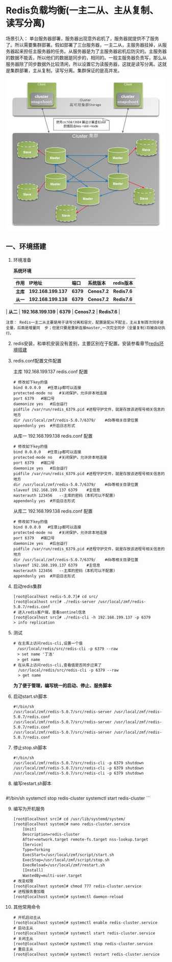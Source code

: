 # Redis负载均衡(一主二从、主从复制、读写分离)

场景引入：
		单台服务器部署，服务器出现意外宕机了，服务器就提供不了服务了。所以需要集群部署。假如部署了三台服务器，一主二从，主服务器挂掉，从服务器起来担任主服务器的任务。从服务器是为了主服务器宕机后防灾的。主服务器的数据不能丢，所以他们的数据是同步的，相同的。一般主服务器负责写，那么从服务器除了同步数据外比较清闲，所以设置它为读服务器，这就是读写分离。这就是集群部署，主从复制，读写分离。集群保证的是高并发。

![如图所示](images/817863-20180908170911720-1468550397.png)

## 一、环境搭建

1. 环境准备

    **系统环境**
    
    | 作用     | IP地址              | 端口     | 系统版本     | redis版本    |
    | -------- | ------------------- | -------- | ------------ | ------------ |
    | **主库** | **192.168.199.137** | **6379** | **Cenos7.2** | **Redis7.6** |
    | **从一** | **192.168.199.138** | **6379** | **Cenos7.2** | **Redis7.6** |
| **从二** | **192.168.199.139** | **6379** | **Cenos7.2** | **Redis7.6** |
	
	注意： Redis一主二从主要是用于读写分离和容灾，配置是配从不配主，主从复制首次同步是	全量，后面是增量同  步；但是只要是重新连接master,一次完全同步（全量复制)将被自动执行。 
	
2. redis安装，和单机安装没有差别，主要区别在于配置。安装参看章节[redis环境搭建](./redis环境搭建.md)

3. redis.conf配置文件配置

    主库 192.168.199.137 redis.conf 配置

    ```
    # 修改如下key的值
    bind 0.0.0.0   #任意ip都可以连接
    protected-mode no	#关闭保护，允许非本地连接
    port 6379	#端口号
    daemonize yes	#后台运行
    pidfile /var/run/redis_6379.pid	#进程守护文件，就是存放该进程号相关信息的地方
    dir /usr/local/zmf/redis-5.0.7/6379/	#db等相关目录位置
    appendonly yes	#开启日志形式
    ```

    从库一  192.168.199.138 redis.conf 配置

    ```
    # 修改如下key的值
    bind 0.0.0.0   #任意ip都可以连接
    protected-mode no	#关闭保护，允许非本地连接
    port 6379	#端口号
    daemonize yes	#后台运行
    pidfile /var/run/redis_6379.pid	#进程守护文件，就是存放该进程号相关信息的地方
    dir /usr/local/zmf/redis-5.0.7/6379/	#db等相关目录位置
    slaveof 192.168.199.137 6379	#主信息
    masterauth 123456   --主库的密码（本机可以不配置)
    appendonly yes	#开启日志形式
    ```

    从库二  192.168.199.138 redis.conf 配置

    ```
    # 修改如下key的值
    bind 0.0.0.0   #任意ip都可以连接
    protected-mode no	#关闭保护，允许非本地连接
    port 6379	#端口号
    daemonize yes	#后台运行
    pidfile /var/run/redis_6379.pid	#进程守护文件，就是存放该进程号相关信息的地方
    dir /usr/local/zmf/redis-5.0.7/6379/	#db等相关目录位置
    slaveof 192.168.199.137 6379	#主信息
    masterauth 123456   --主库的密码（本机可以不配置)
    appendonly yes	#开启日志形式
    ```

4. 启动redis集群

   ```
   [root@localhost redis-5.0.7]# cd src/
   [root@localhost src]# ./redis-server /usr/local/zmf/redis-5.0.7/redis.conf
   # 进入redis客户端，查看sentinel信息
   [root@localhost src]# ./redis-cli -h 192.168.199.137 -p 6379
   > info replication
   ```

5. 测试

   ```
   # 在主库上访问redis-cli,设置一个值
   　/usr/local/redis/src/redis-cli -p 6379 --raw
   　> set name '丁洁'
   　> get name
   # 在从库上访问redis-cli,查看值是否同步过来了
     /usr/local/redis/src/redis-cli -p 6379 --raw
     > get name
   ```

   **为了便于管理，编写统一的启动、停止、服务脚本**

1. 启动start.sh脚本

   ```
   #!/bin/sh
   /usr/local/zmf/redis-5.0.7/src/redis-server /usr/local/zmf/redis-5.0.7/redis.conf
   /usr/local/zmf/redis-5.0.7/src/redis-server /usr/local/zmf/redis-5.0.7/redis.conf
   /usr/local/zmf/redis-5.0.7/src/redis-server /usr/local/zmf/redis-5.0.7/redis.conf
   ```

2. 停止stop.sh脚本

    ```
    #!/bin/sh
    /usr/local/zmf/redis-5.0.7/src/redis-cli -p 6379 shutdown
    /usr/local/zmf/redis-5.0.7/src/redis-cli -p 6379 shutdown
    /usr/local/zmf/redis-5.0.7/src/redis-cli -p 6379 shutdown
    ```

3. 编写restart.sh脚本

    ```
#!/bin/sh
    systemctl stop redis-cluster
    systemctl start redis-cluster
    ```

9. 编写为开机服务

   ```
   [root@localhost src]# cd /usr/lib/systemd/system/
   [root@localhost system]# nano redis-cluster.service
       [Unit]
       Description=redis-cluster
       After=network.target remote-fs.target nss-lookup.target
       [Service]
       Type=forking
       ExecStart=/usr/local/zmf/script/start.sh
       ExecStop=/usr/local/zmf/script/stop.sh
       ExecReload=/usr/local/zmf/restart.sh
       [Install]
       WantedBy=multi-user.target　
   # 改变权限
   [root@localhost system]# chmod 777 redis-cluster.service
   # 进程服务重加载
   [root@localhost system]# systemctl daemon-reload
   ```

10. 其他常用命令

    ```
    # 开机启动主从
    [root@localhost system]# systemctl enable redis-cluster.service
    # 启动主从
    [root@localhost system]# systemctl start redis-cluster.service
    # 关闭主从
    [root@localhost system]# systemctl stop redis-cluster.service
    # 重启主从
    [root@localhost system]# systemctl restart redis-cluster.service
    ```

    
